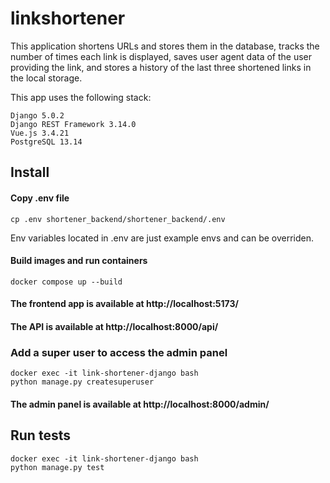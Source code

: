 # linkshortener

This application shortens URLs and stores them in the database, tracks the number of times each link is displayed, saves user agent data of the user providing the link, and stores a history of the last three shortened links in the local storage.

This app uses the following stack:<br/>

```commandline
Django 5.0.2
Django REST Framework 3.14.0
Vue.js 3.4.21
PostgreSQL 13.14
```

## Install

#### Copy .env file

```commandline
cp .env shortener_backend/shortener_backend/.env
```

Env variables located in .env are just example envs and can be overriden.

#### Build images and run containers

```commandline
docker compose up --build
```

#### The frontend app is available at http://localhost:5173/

#### The API is available at http://localhost:8000/api/

### Add a super user to access the admin panel

```commandline
docker exec -it link-shortener-django bash
python manage.py createsuperuser
```

#### The admin panel is available at http://localhost:8000/admin/

## Run tests

```commandline
docker exec -it link-shortener-django bash
python manage.py test
```
